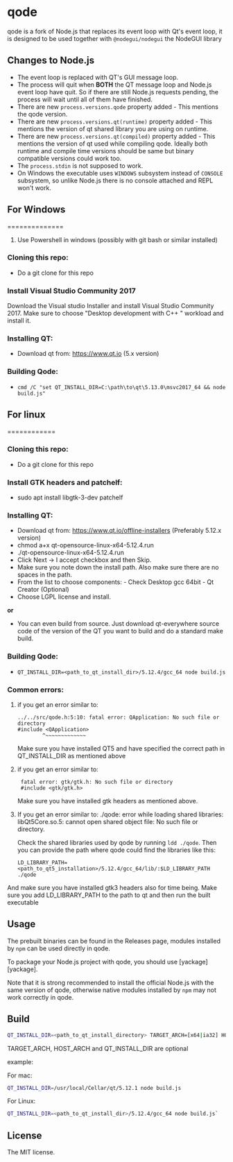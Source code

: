 # qode

qode is a fork of Node.js that replaces its event loop with Qt's event loop,
it is designed to be used together with `@nodegui/nodegui` the NodeGUI library

## Changes to Node.js

- The event loop is replaced with QT's GUI message loop.
- The process will quit when **BOTH** the QT message loop and Node.js event
  loop have quit. So if there are still Node.js requests pending, the process
  will wait until all of them have finished.
- There are new `process.versions.qode` property added - This mentions the qode version.
- There are new `process.versions.qt(runtime)` property added - This mentions the version of qt shared library you are using on runtime.
- There are new `process.versions.qt(compiled)` property added - This mentions the version of qt used while compiling qode. Ideally both runtime and compile time versions should be same but binary compatible versions could work too.
- The `process.stdin` is not supposed to work.
- On Windows the executable uses `WINDOWS` subsystem instead of `CONSOLE`
  subsystem, so unlike Node.js there is no console attached and REPL won't
  work.


## For Windows
==============

1. Use Powershell in windows (possibly with git bash or similar installed)

### Cloning this repo:

- Do a git clone for this repo

### Install Visual Studio Community 2017 

Download the Visual studio Installer and install Visual Studio Community 2017. Make sure to choose "Desktop development with C++ " workload and install it.

### Installing QT:
- Download qt from: https://www.qt.io (5.x version)

### Building Qode:

- `cmd /C "set QT_INSTALL_DIR=C:\path\to\qt\5.13.0\msvc2017_64 && node build.js" `

## For linux 
============

### Cloning this repo:

- Do a git clone for this repo

### Install GTK headers and patchelf:

- sudo apt install libgtk-3-dev patchelf

### Installing QT:

- Download qt from: https://www.qt.io/offline-installers (Preferably 5.12.x version)
- chmod a+x qt-opensource-linux-x64-5.12.4.run
- ./qt-opensource-linux-x64-5.12.4.run
- Click Next -> I accept checkbox and then Skip.
- Make sure you note down the install path. Also make sure there are no spaces in the path.
- From the list to choose components: - Check Desktop gcc 64bit - Qt Creator (Optional)
- Choose LGPL license and install.

**or**

- You can even build from source. Just download qt-everywhere source code of the version of the QT you want to build and do a standard make build.

### Building Qode:

- `QT_INSTALL_DIR=<path_to_qt_install_dir>/5.12.4/gcc_64 node build.js`

### Common errors:

1. if you get an error similar to:

   ```
   ../../src/qode.h:5:10: fatal error: QApplication: No such file or directory
   #include <QApplication>
           ^~~~~~~~~~~~~~
   ```

   Make sure you have installed QT5 and have specified the correct path in QT_INSTALL_DIR as mentioned above

2. if you get an error similar to:

   ```
    fatal error: gtk/gtk.h: No such file or directory
    #include <gtk/gtk.h>
   ```

   Make sure you have installed gtk headers as mentioned above.

3. If you get an error similar to:
   ./qode: error while loading shared libraries: libQt5Core.so.5: cannot open shared object file: No such file or directory.

   Check the shared libraries used by qode by running `ldd ./qode`. Then you can provide the path where qode could find the libraries like this:

   `LD_LIBRARY_PATH=<path_to_qt5_installation>/5.12.4/gcc_64/lib/:$LD_LIBRARY_PATH ./qode`

And make sure you have installed gtk3 headers also for time being.
Make sure you add LD_LIBRARY_PATH to the path to qt and then run the built executable

## Usage

The prebuilt binaries can be found in the Releases page, modules installed by
`npm` can be used directly in qode.

To package your Node.js project with qode, you should use [yackage][yackage].

Note that it is strong recommended to install the official Node.js with the
same version of qode, otherwise native modules installed by `npm` may not work
correctly in qode.

## Build

```bash
QT_INSTALL_DIR=<path_to_qt_install_directory> TARGET_ARCH=[x64|ia32] HOST_ARCH=[x64|ia32] node ./build.js
```

TARGET_ARCH, HOST_ARCH and QT_INSTALL_DIR are optional

example:

For mac:

```bash
QT_INSTALL_DIR=/usr/local/Cellar/qt/5.12.1 node build.js
```

For Linux:

```bash
QT_INSTALL_DIR=<path_to_qt_install_dir>/5.12.4/gcc_64 node build.js`
```

## License

The MIT license.

